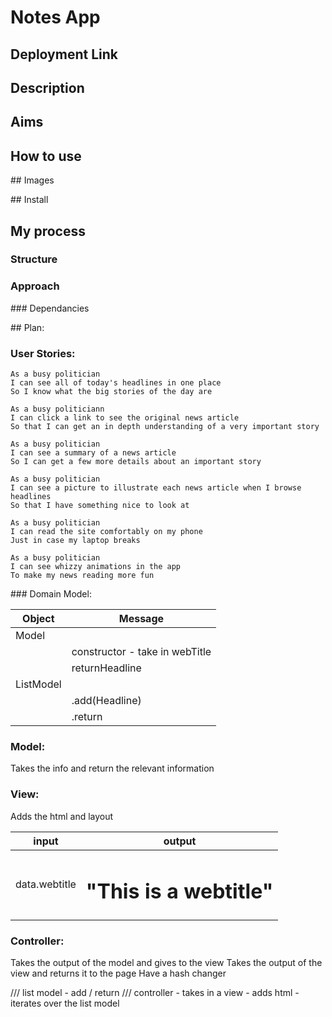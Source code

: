 # Notes App 

## Deployment Link

## Description 

## Aims 

## How to use

## Images 

## Install

## My process 
### Structure
### Approach
### Dependancies 



## Plan:
### User Stories: 

```
As a busy politician
I can see all of today's headlines in one place
So I know what the big stories of the day are

As a busy politiciann 
I can click a link to see the original news article
So that I can get an in depth understanding of a very important story

As a busy politician
I can see a summary of a news article
So I can get a few more details about an important story

As a busy politician
I can see a picture to illustrate each news article when I browse headlines
So that I have something nice to look at

As a busy politician
I can read the site comfortably on my phone
Just in case my laptop breaks

As a busy politician
I can see whizzy animations in the app
To make my news reading more fun
```




### Domain Model:

Object | Message 
|------|-------|
|Model |       |
|      | constructor - take in webTitle |
||       returnHeadline |
|ListModel | |
||          .add(Headline) | 
||          .return |
### Model:
Takes the info and return the relevant information 

### View: 
Adds the html and layout

input| output
----|------
data.webtitle | <h1>"This is a webtitle"</h1>

### Controller: 
Takes the output of the model and gives to the view 
Takes the output of the view and returns it to the page 
Have a hash changer 

/// list model - add / return
/// controller - takes in a view - adds html - iterates over the  list model 